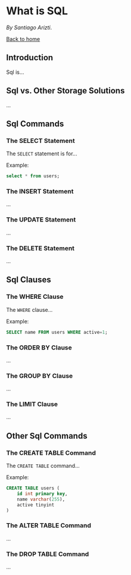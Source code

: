 What is SQL
===========

_By Santiago Arizti_.

[Back to home](./index.md)

Introduction
------------

Sql is...

Sql vs. Other Storage Solutions
-------------------------------

...

Sql Commands
------------

### The SELECT Statement

The `SELECT` statement is for...

Example:

```sql
select * from users;
```

### The INSERT Statement

...

### The UPDATE Statement

...

### The DELETE Statement

...

Sql Clauses
-----------

### The WHERE Clause

The `WHERE` clause...

Example:

```sql
SELECT name FROM users WHERE active=1;
```

### The ORDER BY Clause

...

### The GROUP BY Clause

...

### The LIMIT Clause

...

Other Sql Commands
------------------

### The CREATE TABLE Command

The `CREATE TABLE` command...

Example:

```sql
CREATE TABLE users (
    id int primary key,
    name varchar(255),
    active tinyint
)
```

### The ALTER TABLE Command

...

### The DROP TABLE Command

...
